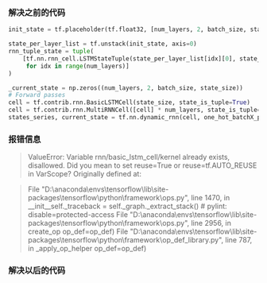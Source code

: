 ### 解决之前的代码

```python
init_state = tf.placeholder(tf.float32, [num_layers, 2, batch_size, state_size])

state_per_layer_list = tf.unstack(init_state, axis=0)
rnn_tuple_state = tuple(
    [tf.nn.rnn_cell.LSTMStateTuple(state_per_layer_list[idx][0], state_per_layer_list[idx][1])
     for idx in range(num_layers)]
)

_current_state = np.zeros((num_layers, 2, batch_size, state_size))
# Forward passes
cell = tf.contrib.rnn.BasicLSTMCell(state_size, state_is_tuple=True)
cell = tf.contrib.rnn.MultiRNNCell([cell] * num_layers, state_is_tuple=True)
states_series, current_state = tf.nn.dynamic_rnn(cell, one_hot_batchX_placeholder, initial_state=rnn_tuple_state)
```
### 报错信息
>ValueError: Variable rnn/basic_lstm_cell/kernel already exists, disallowed. Did you mean to set reuse=True or reuse=tf.AUTO_REUSE in VarScope? Originally defined at:

>File "D:\anaconda\envs\tensorflow\lib\site-packages\tensorflow\python\framework\ops.py", line 1470, in __init__self._traceback = self._graph._extract_stack()  # pylint: disable=protected-access
File "D:\anaconda\envs\tensorflow\lib\site-packages\tensorflow\python\framework\ops.py", line 2956, in create_op op_def=op_def)
File "D:\anaconda\envs\tensorflow\lib\site-packages\tensorflow\python\framework\op_def_library.py", line 787, in _apply_op_helper
op_def=op_def)
    
### 解决以后的代码
